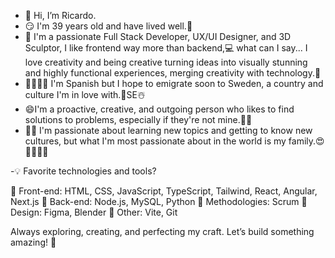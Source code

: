 - 👋 Hi, I’m Ricardo.
- 😏 I'm 39 years old and have lived well.👀
- 🌱 I'm a passionate Full Stack Developer, UX/UI Designer, and 3D Sculptor, I like frontend way more than backend,💻 what can I say... I love creativity and being creative turning ideas into visually stunning and highly functional experiences, merging creativity with technology.🖖
- 💃🏻💃🏻 I'm Spanish but I hope to emigrate soon to Sweden, a country and culture I'm in love with.💞️SE☃️
- 😄I'm a proactive, creative, and outgoing person who likes to find solutions to problems, especially if they're not mine.🤔😋
- 🤠🤙 I'm passionate about learning new topics and getting to know new cultures, but what I'm most passionate about in the world is my family.😍👨‍👩‍👧‍👦

-💡 Favorite technologies and tools?

🔹 Front-end: HTML, CSS, JavaScript, TypeScript, Tailwind, React, Angular, Next.js
🔹 Back-end: Node.js, MySQL, Python
🔹 Methodologies: Scrum
🔹 Design: Figma, Blender
🔹 Other: Vite, Git

Always exploring, creating, and perfecting my craft. Let’s build something amazing! 🚀
<!---
Riesaldev/Riesaldev is a ✨ special ✨ repository because its `README.md` (this file) appears on your GitHub profile.
You can click the Preview link to take a look at your changes.
--->
